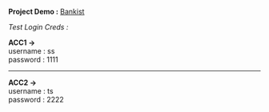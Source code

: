 **Project Demo :** [Bankist](https://sameershaik-sudo.github.io/Bankist/)

*Test Login Creds :* 

**ACC1 ->** <br>
username : ss <br>
password : 1111 <br>

<hr>

**ACC2 ->** <br>
username : ts <br>
password : 2222 <br>

